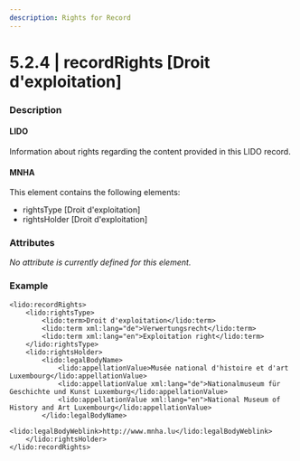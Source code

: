 ```yaml
---
description: Rights for Record
---
```


# 5.2.4 \| recordRights \[Droit d'exploitation\]

### Description

#### LIDO

Information about rights regarding the content provided in this LIDO record.

#### MNHA

This element contains the following elements:

* rightsType \[Droit d'exploitation\]
* rightsHolder \[Droit d'exploitation\]

### Attributes

_No attribute is currently defined for this element._

### Example

```markup
<lido:recordRights>
    <lido:rightsType>
        <lido:term>Droit d'exploitation</lido:term>
        <lido:term xml:lang="de">Verwertungsrecht</lido:term>
        <lido:term xml:lang="en">Exploitation right</lido:term>
    </lido:rightsType>
    <lido:rightsHolder>
        <lido:legalBodyName>
            <lido:appellationValue>Musée national d'histoire et d'art Luxembourg</lido:appellationValue>
            <lido:appellationValue xml:lang="de">Nationalmuseum für Geschichte und Kunst Luxemburg</lido:appellationValue>
            <lido:appellationValue xml:lang="en">National Museum of History and Art Luxembourg</lido:appellationValue>  
        </lido:legalBodyName>
        <lido:legalBodyWeblink>http://www.mnha.lu</lido:legalBodyWeblink>
    </lido:rightsHolder>
</lido:recordRights>
```

